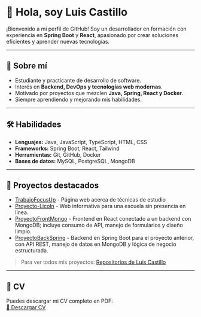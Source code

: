 # 👋 Hola, soy Luis Castillo

¡Bienvenido a mi perfil de GitHub! Soy un desarrollador en formación con experiencia en **Spring Boot** y **React**, apasionado por crear soluciones eficientes y aprender nuevas tecnologías.

---

## 💼 Sobre mí
- Estudiante y practicante de desarrollo de software.
- Interés en **Backend, DevOps y tecnologías web modernas**.
- Motivado por proyectos que mezclen **Java, Spring, React y Docker**.
- Siempre aprendiendo y mejorando mis habilidades.

---

## 🛠️ Habilidades
- **Lenguajes:** Java, JavaScript, TypeScript, HTML, CSS
- **Frameworks:** Spring Boot, React, Tailwind
- **Herramientas:** Git, GitHub, Docker
- **Bases de datos:** MySQL, PostgreSQL, MongoDB

---

## 📂 Proyectos destacados
- [TrabajoFocusUp](https://github.com/luiscr918/FocusUp) - Página web acerca de técnicas de estudio
- [Proyecto-Licoln](https://github.com/luiscr918/proyecto-lincon-web) - Web informativa para una escuela sin presencia en línea.
- [ProyectoFrontMongo](https://github.com/luiscr918/proyecto-front-bd2) - Frontend en React conectado a un backend con MongoDB; incluye consumo de API, manejo de formularios y diseño limpio.
- [ProyectoBackSpring](https://github.com/luiscr918/proyecto-BD-2-Backend) - Backend en Spring Boot para el proyecto anterior, con API REST, manejo de datos en MongoDB y lógica de negocio estructurada.
> Para ver todos mis proyectos: [Repositorios de Luis Castillo](https://github.com/luiscr918?tab=repositories)

---

## 📄 CV
Puedes descargar mi CV completo en PDF:  
[📄 Descargar CV](./Luis_Castillo_CV.pdf)
